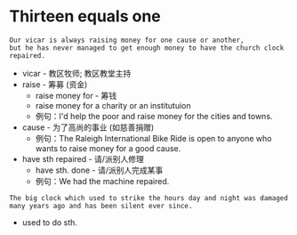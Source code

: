 # Thirteen equals one

```
Our vicar is always raising money for one cause or another, 
but he has never managed to get enough money to have the church clock repaired.
```
* vicar - 教区牧师; 教区教堂主持
* raise - 筹募 (资金)
    * raise money for - 筹钱
    * raise money for a charity or an institutuion
    * 例句：I'd help the poor and raise money for the cities and towns.
* cause - 为了高尚的事业 (如慈善捐赠)
    * 例句：The Raleigh International Bike Ride is open to anyone who wants to raise money for a good cause.
* have sth repaired - 请/派别人修理
    * have sth. done - 请/派别人完成某事
    * 例句：We had the machine repaired.
    
```
The big clock which used to strike the hours day and night was damaged many years ago and has been silent ever since.
```
* used to do sth.
